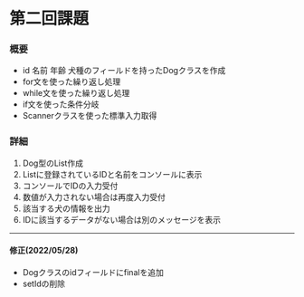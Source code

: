 # 第二回課題

### 概要
 - id 名前 年齢 犬種のフィールドを持ったDogクラスを作成
 - for文を使った繰り返し処理
 - while文を使った繰り返し処理
 - if文を使った条件分岐
 - Scannerクラスを使った標準入力取得

### 詳細
1. Dog型のList作成
2. Listに登録されているIDと名前をコンソールに表示
3. コンソールでIDの入力受付
4. 数値が入力されない場合は再度入力受付
5. 該当する犬の情報を出力
6. IDに該当するデータがない場合は別のメッセージを表示

---

#### 修正(2022/05/28)
 - Dogクラスのidフィールドにfinalを追加
 - setIdの削除